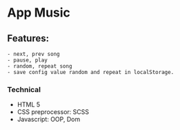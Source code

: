 # App Music

## Features:
    - next, prev song
    - pause, play
    - random, repeat song
    - save config value random and repeat in localStorage.


### Technical

* HTML 5 
* CSS preprocessor: SCSS
* Javascript: OOP, Dom
